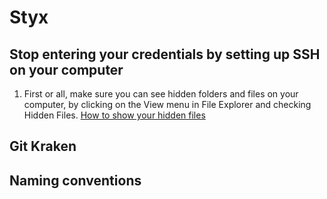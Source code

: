 # Styx

## Stop entering your credentials by setting up SSH on your computer

1. First or all, make sure you can see hidden folders and files on your computer, by clicking on the View menu in File Explorer and checking Hidden Files. [How to show your hidden files](https://support.microsoft.com/en-us/help/4028316/windows-view-hidden-files-and-folders-in-windows-10)

## Git Kraken

## Naming conventions